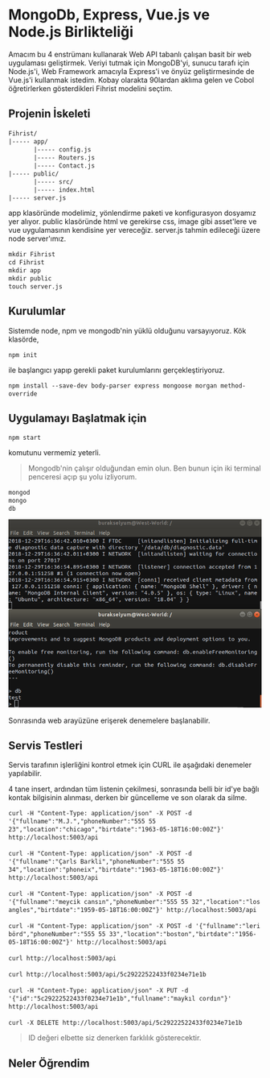 # MongoDb, Express, Vue.js ve Node.js Birlikteliği

Amacım bu 4 enstrümanı kullanarak Web API tabanlı çalışan basit bir web uygulaması geliştirmek. Veriyi tutmak için MongoDB'yi, sunucu tarafı için Node.js'i, Web Framework amacıyla Express'i ve önyüz geliştirmesinde de Vue.js'i kullanmak istedim. Kobay olarakta 90lardan aklıma gelen ve Cobol öğretirlerken gösterdikleri Fihrist modelini seçtim.

## Projenin İskeleti

```
Fihrist/
|----- app/
       |----- config.js
       |----- Routers.js
       |----- Contact.js
|----- public/
       |----- src/
       |----- index.html
|----- server.js
```

app klasöründe modelimiz, yönlendirme paketi ve konfigurasyon dosyamız yer alıyor. public klasöründe html ve gerekirse css, image gibi asset'lere ve vue uygulamasının kendisine yer vereceğiz. server.js tahmin edileceği üzere node server'ımız.

```
mkdir Fihrist
cd Fihrist
mkdir app
mkdir public
touch server.js
```

## Kurulumlar

Sistemde node, npm ve mongodb'nin yüklü olduğunu varsayıyoruz. Kök klasörde,

```
npm init
```

ile başlangıcı yapıp gerekli paket kurulumlarını gerçekleştiriyoruz.

```
npm install --save-dev body-parser express mongoose morgan method-override
```

## Uygulamayı Başlatmak için

```
npm start
```

komutunu vermemiz yeterli.

>Mongodb'nin çalışır olduğundan emin olun. Ben bunun için iki terminal penceresi açıp şu yolu izliyorum.

```
mongod
mongo
db
```

![credit_1.png](credit_1.png)

Sonrasında web arayüzüne erişerek denemelere başlanabilir.

## Servis Testleri

Servis tarafının işlerliğini kontrol etmek için CURL ile aşağıdaki denemeler yapılabilir.

4 tane insert, ardından tüm listenin çekilmesi, sonrasında belli bir id'ye bağlı kontak bilgisinin alınması, derken bir güncelleme ve son olarak da silme.

```
curl -H "Content-Type: application/json" -X POST -d '{"fullname":"M.J.","phoneNumber":"555 55 23","location":"chicago","birtdate":"1963-05-18T16:00:00Z"}' http://localhost:5003/api

curl -H "Content-Type: application/json" -X POST -d '{"fullname":"Çarls Barkli","phoneNumber":"555 55 34","location":"phoneix","birtdate":"1963-05-18T16:00:00Z"}' http://localhost:5003/api

curl -H "Content-Type: application/json" -X POST -d '{"fullname":"meycik cansın","phoneNumber":"555 55 32","location":"los angles","birtdate":"1959-05-18T16:00:00Z"}' http://localhost:5003/api

curl -H "Content-Type: application/json" -X POST -d '{"fullname":"leri börd","phoneNumber":"555 55 33","location":"boston","birtdate":"1956-05-18T16:00:00Z"}' http://localhost:5003/api

curl http://localhost:5003/api

curl http://localhost:5003/api/5c29222522433f0234e71e1b

curl -H "Content-Type: application/json" -X PUT -d '{"id":"5c29222522433f0234e71e1b","fullname":"maykıl cordın"}' http://localhost:5003/api

curl -X DELETE http://localhost:5003/api/5c29222522433f0234e71e1b

```

>ID değeri elbette siz denerken farklılık gösterecektir.

## Neler Öğrendim

